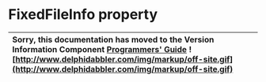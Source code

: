 <a href='Hidden comment: 
$Rev$
$Date$
'></a>

# FixedFileInfo property #

| Sorry, this documentation has moved to the Version Information Component **[Programmers' Guide](http://wiki.delphidabbler.com/index.php/Docs/TPJVersionInfoFixedFileInfo)** ![http://www.delphidabbler.com/img/markup/off-site.gif](http://www.delphidabbler.com/img/markup/off-site.gif) |
|:------------------------------------------------------------------------------------------------------------------------------------------------------------------------------------------------------------------------------------------------------------------------------------------|